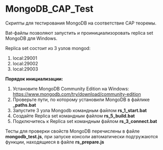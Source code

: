 # MongoDB_CAP_Test
Скрипты для тестирования MongoDB на соответствие CAP теоремы.

Bat-файлы позволяют запустить и проинициализоровать replica set MongoDB для Windows.

Replica set состоит из 3 узлов mongod:
1. local:29001
2. local:29002
3. local:29003

**Порядок инициализации:**
1. Установите MongoDB Community Edition на Windows: https://www.mongodb.com/try/download/community-edition
2. Проверьте пути, по которому установили MongoDB в файлике **_paths.bat**
3. Запустите 3 узла Mongodb командным файлом **rs_1_start.bat**
4. Создайте Replica set командным файлом **rs_5_build.bat**
5. Подключитесь к Replica set командным файлом **rs_3_connect.bat**

Тесты для проверки свойств MongoDB перечислены в файле **mongodb_test.js**, при запуске консоли автоматически подгружаются функции, находящиеся в файле **rs_prepare.js**
